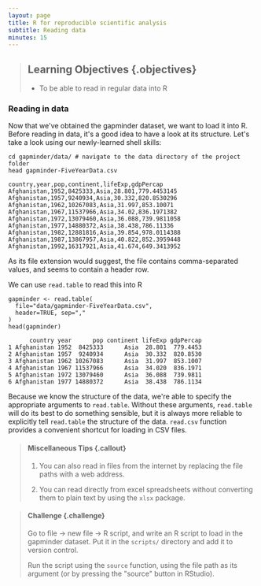 ```yaml
---
layout: page
title: R for reproducible scientific analysis
subtitle: Reading data
minutes: 15
---
```


> ## Learning Objectives {.objectives}
>
> * To be able to read in regular data into R
>

### Reading in data

Now that we've obtained the gapminder dataset, we want to load it into R. 
Before reading in data, it's a good idea to have a look at its structure.
Let's take a look using our newly-learned shell skills:

~~~ {.shell}
cd gapminder/data/ # navigate to the data directory of the project folder
head gapminder-FiveYearData.csv 
~~~

~~~ {.output}
country,year,pop,continent,lifeExp,gdpPercap
Afghanistan,1952,8425333,Asia,28.801,779.4453145
Afghanistan,1957,9240934,Asia,30.332,820.8530296
Afghanistan,1962,10267083,Asia,31.997,853.10071
Afghanistan,1967,11537966,Asia,34.02,836.1971382
Afghanistan,1972,13079460,Asia,36.088,739.9811058
Afghanistan,1977,14880372,Asia,38.438,786.11336
Afghanistan,1982,12881816,Asia,39.854,978.0114388
Afghanistan,1987,13867957,Asia,40.822,852.3959448
Afghanistan,1992,16317921,Asia,41.674,649.3413952
~~~

As its file extension would suggest, the file contains comma-separated 
values, and seems to contain a header row.

We can use `read.table` to read this into R

~~~ {.r}
gapminder <- read.table(
  file="data/gapminder-FiveYearData.csv",
  header=TRUE, sep=","
)
head(gapminder)
~~~

~~~ {.output}
      country year      pop continent lifeExp gdpPercap
1 Afghanistan 1952  8425333      Asia  28.801  779.4453
2 Afghanistan 1957  9240934      Asia  30.332  820.8530
3 Afghanistan 1962 10267083      Asia  31.997  853.1007
4 Afghanistan 1967 11537966      Asia  34.020  836.1971
5 Afghanistan 1972 13079460      Asia  36.088  739.9811
6 Afghanistan 1977 14880372      Asia  38.438  786.1134
~~~

Because we know the structure of the data, we're able
to specify the appropriate arguments to `read.table`.
Without these arguments, `read.table` will do its 
best to do something sensible, but it is always more
reliable to explicitly tell `read.table` the structure
of the data. `read.csv` function provides a convenient shortcut
for loading in CSV files.

> #### Miscellaneous Tips {.callout}
>
> 1. You can also read in files from the internet by replacing
> the file paths with a web address.
>
> 2. You can read directly from excel spreadsheets without 
> converting them to plain text by using the `xlsx` package.
>

> #### Challenge {.challenge}
>
> Go to file -> new file -> R script, and write an R script 
> to load in the gapminder dataset. Put it in the `scripts/`
> directory and add it to version control.
>
> Run the script using the `source` function, using the file path 
> as its argument (or by pressing the "source" button in RStudio).
>

